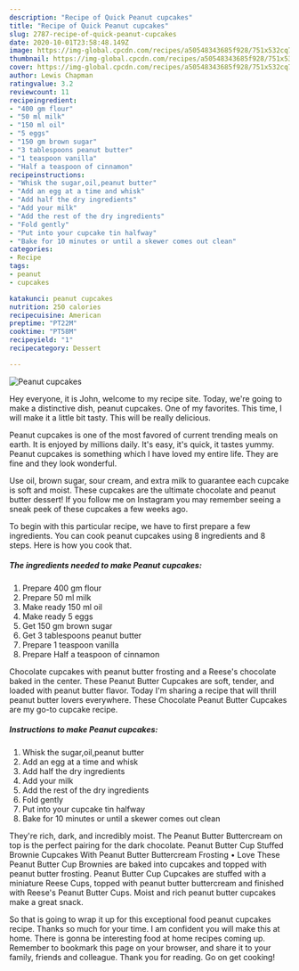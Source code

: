 ```yaml
---
description: "Recipe of Quick Peanut cupcakes"
title: "Recipe of Quick Peanut cupcakes"
slug: 2787-recipe-of-quick-peanut-cupcakes
date: 2020-10-01T23:58:48.149Z
image: https://img-global.cpcdn.com/recipes/a50548343685f928/751x532cq70/peanut-cupcakes-recipe-main-photo.jpg
thumbnail: https://img-global.cpcdn.com/recipes/a50548343685f928/751x532cq70/peanut-cupcakes-recipe-main-photo.jpg
cover: https://img-global.cpcdn.com/recipes/a50548343685f928/751x532cq70/peanut-cupcakes-recipe-main-photo.jpg
author: Lewis Chapman
ratingvalue: 3.2
reviewcount: 11
recipeingredient:
- "400 gm flour"
- "50 ml milk"
- "150 ml oil"
- "5 eggs"
- "150 gm brown sugar"
- "3 tablespoons peanut butter"
- "1 teaspoon vanilla"
- "Half a teaspoon of cinnamon"
recipeinstructions:
- "Whisk the sugar,oil,peanut butter"
- "Add an egg at a time and whisk"
- "Add half the dry ingredients"
- "Add your milk"
- "Add the rest of the dry ingredients"
- "Fold gently"
- "Put into your cupcake tin halfway"
- "Bake for 10 minutes or until a skewer comes out clean"
categories:
- Recipe
tags:
- peanut
- cupcakes

katakunci: peanut cupcakes 
nutrition: 250 calories
recipecuisine: American
preptime: "PT22M"
cooktime: "PT58M"
recipeyield: "1"
recipecategory: Dessert

---
```



![Peanut cupcakes](https://img-global.cpcdn.com/recipes/a50548343685f928/751x532cq70/peanut-cupcakes-recipe-main-photo.jpg)

Hey everyone, it is John, welcome to my recipe site. Today, we're going to make a distinctive dish, peanut cupcakes. One of my favorites. This time, I will make it a little bit tasty. This will be really delicious.

Peanut cupcakes is one of the most favored of current trending meals on earth. It is enjoyed by millions daily. It's easy, it's quick, it tastes yummy. Peanut cupcakes is something which I have loved my entire life. They are fine and they look wonderful.

Use oil, brown sugar, sour cream, and extra milk to guarantee each cupcake is soft and moist. These cupcakes are the ultimate chocolate and peanut butter dessert! If you follow me on Instagram you may remember seeing a sneak peek of these cupcakes a few weeks ago.


To begin with this particular recipe, we have to first prepare a few ingredients. You can cook peanut cupcakes using 8 ingredients and 8 steps. Here is how you cook that.

<!--inarticleads1-->

##### The ingredients needed to make Peanut cupcakes:

1. Prepare 400 gm flour
1. Prepare 50 ml milk
1. Make ready 150 ml oil
1. Make ready 5 eggs
1. Get 150 gm brown sugar
1. Get 3 tablespoons peanut butter
1. Prepare 1 teaspoon vanilla
1. Prepare Half a teaspoon of cinnamon


Chocolate cupcakes with peanut butter frosting and a Reese&#39;s chocolate baked in the center. These Peanut Butter Cupcakes are soft, tender, and loaded with peanut butter flavor. Today I&#39;m sharing a recipe that will thrill peanut butter lovers everywhere. These Chocolate Peanut Butter Cupcakes are my go-to cupcake recipe. 

<!--inarticleads2-->

##### Instructions to make Peanut cupcakes:

1. Whisk the sugar,oil,peanut butter
1. Add an egg at a time and whisk
1. Add half the dry ingredients
1. Add your milk
1. Add the rest of the dry ingredients
1. Fold gently
1. Put into your cupcake tin halfway
1. Bake for 10 minutes or until a skewer comes out clean


They&#39;re rich, dark, and incredibly moist. The Peanut Butter Buttercream on top is the perfect pairing for the dark chocolate. Peanut Butter Cup Stuffed Brownie Cupcakes With Peanut Butter Buttercream Frosting • Love These Peanut Butter Cup Brownies are baked into cupcakes and topped with peanut butter frosting. Peanut Butter Cup Cupcakes are stuffed with a miniature Reese Cups, topped with peanut butter buttercream and finished with Reese&#39;s Peanut Butter Cups. Moist and rich peanut butter cupcakes make a great snack. 

So that is going to wrap it up for this exceptional food peanut cupcakes recipe. Thanks so much for your time. I am confident you will make this at home. There is gonna be interesting food at home recipes coming up. Remember to bookmark this page on your browser, and share it to your family, friends and colleague. Thank you for reading. Go on get cooking!

